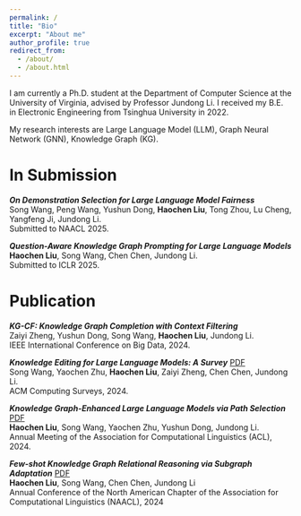 ```yaml
---
permalink: /
title: "Bio"
excerpt: "About me"
author_profile: true
redirect_from: 
  - /about/
  - /about.html
---
```


I am currently a Ph.D. student at the Department of Computer Science at the University of Virginia, advised by Professor Jundong Li. I received my B.E. in Electronic Engineering from Tsinghua University in 2022.

My research interests are Large Language Model (LLM), Graph Neural Network (GNN), Knowledge Graph (KG).


In Submission
======

***On Demonstration Selection for Large Language Model Fairness*** <br>
Song Wang, Peng Wang, Yushun Dong, **Haochen Liu**, Tong Zhou, Lu Cheng, Yangfeng Ji, Jundong Li. <br>
Submitted to NAACL 2025.

***Question-Aware Knowledge Graph Prompting for Large Language Models*** <br>
**Haochen Liu**, Song Wang, Chen Chen, Jundong Li. <br>
Submitted to ICLR 2025.


Publication
======

***KG-CF: Knowledge Graph Completion with Context Filtering*** <br>
Zaiyi Zheng, Yushun Dong, Song Wang, **Haochen Liu**, Jundong Li. <br>
IEEE International Conference on Big Data, 2024.

***Knowledge Editing for Large Language Models: A Survey*** [PDF](https://arxiv.org/pdf/2310.16218.pdf) <br>
Song Wang, Yaochen Zhu, **Haochen Liu**, Zaiyi Zheng, Chen Chen, Jundong Li. <br>
ACM Computing Surveys, 2024.

***Knowledge Graph-Enhanced Large Language Models via Path Selection*** [PDF](https://arxiv.org/pdf/2406.13862.pdf) <br>
**Haochen Liu**, Song Wang, Yaochen Zhu, Yushun Dong, Jundong Li. <br>
Annual Meeting of the Association for Computational Linguistics (ACL), 2024.

***Few-shot Knowledge Graph Relational Reasoning via Subgraph Adaptation*** [PDF](https://arxiv.org/pdf/2406.15507.pdf) <br>
**Haochen Liu**, Song Wang, Chen Chen, Jundong Li <br>
Annual Conference of the North American Chapter of the Association for Computational Linguistics (NAACL), 2024